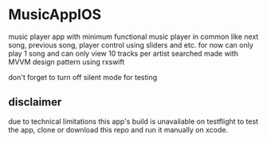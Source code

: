 # MusicAppIOS

music player app with minimum functional music player in common like next song, previous song, player control using sliders and etc.
for now can only play 1 song and can only view 10 tracks per artist searched
made with MVVM design pattern using rxswift

don't forget to turn off silent mode for testing

## disclaimer
due to technical limitations this app's build is unavailable on testflight
to test the app, clone or download this repo and run it manually on xcode.
